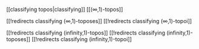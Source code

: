 



[[classifying topos|classifying]] [[(∞,1)-topos]]

[[!redirects classifying (∞,1)-toposes]]
[[!redirects classifying (∞,1)-topoi]]

[[!redirects classifying (infinity,1)-topos]]
[[!redirects classifying (infinity,1)-toposes]]
[[!redirects classifying (infinity,1)-topoi]]

